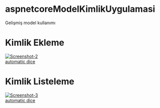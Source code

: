 # aspnetcoreModelKimlikUygulamasi
Gelişmiş model kullanımı
<h1>Kimlik Ekleme </h1>
<a href="https://ibb.co/fq5dH6M"><img src="https://i.ibb.co/pb8jdV2/Screenshot-2.png" alt="Screenshot-2" border="0"></a><br /><a target='_blank' href='https://freeonlinedice.com/'>automatic dice</a><br />


<h1> Kimlik Listeleme </h1>
<a href="https://ibb.co/g9qcF1V"><img src="https://i.ibb.co/Kh48zZw/Screenshot-3.png" alt="Screenshot-3" border="0"></a><br /><a target='_blank' href='https://freeonlinedice.com/'>automatic dice</a><br />

